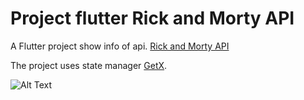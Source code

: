 # Project flutter Rick and Morty API

A Flutter project show info of api. [Rick and Morty API](https://rickandmortyapi.com/)

The project uses state manager [GetX](https://pub.dev/packages/get#about-get).

![Alt Text](https://media.giphy.com/media/BjcgE6FSr4MS5FtSlg/giphy.gif)



